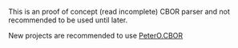 This is an proof of concept (read incomplete) CBOR parser and not recommended to be used until later.

New projects are recommended to use [PeterO.CBOR](https://github.com/peteroupc/CBOR)